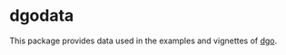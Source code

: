 # dgodata

This package provides data used in the examples and vignettes of
[dgo](https://jamesdunham.github.io/dgo).

